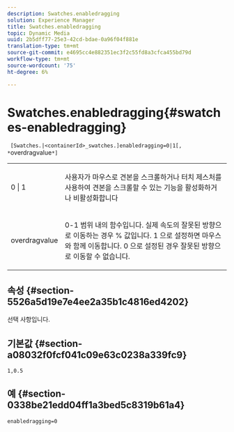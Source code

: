 ```yaml
---
description: Swatches.enabledragging
solution: Experience Manager
title: Swatches.enabledragging
topic: Dynamic Media
uuid: 2b5dff77-25e3-42cd-bdae-0a96f04f881e
translation-type: tm+mt
source-git-commit: e4695cc4e882351ec3f2c55fd8a3cfca455bd79d
workflow-type: tm+mt
source-wordcount: '75'
ht-degree: 6%

---
```



# Swatches.enabledragging{#swatches-enabledragging}

` [Swatches.|<containerId>_swatches.]enabledragging=0|1[, *`overdragvalue`*]`

<table id="table_B1363BFD20204093AAB326A1AB503B93"> 
 <tbody> 
  <tr> 
   <td> <p> <span class="codeph"> 0 | 1 </span> </p> </td> 
   <td> <p> 사용자가 마우스로 견본을 스크롤하거나 터치 제스처를 사용하여 견본을 스크롤할 수 있는 기능을 활성화하거나 비활성화합니다 </p> </td> 
  </tr> 
  <tr> 
   <td> <p> <span class="codeph"> <span class="varname"> overdragvalue  </span> </span> </p> </td> 
   <td> <p> <span class="codeph"> 0-1 </span> 범위 내의 함수입니다. 실제 속도의 잘못된 방향으로 이동하는 경우 <span class="codeph"> % </span> 값입니다. <span class="codeph"> 1 </span>으로 설정하면 마우스와 함께 이동합니다. <span class="codeph"> 0 </span>으로 설정된 경우 잘못된 방향으로 이동할 수 없습니다. </p> </td> 
  </tr> 
 </tbody> 
</table>

## 속성 {#section-5526a5d19e7e4ee2a35b1c4816ed4202}

선택 사항입니다.

## 기본값 {#section-a08032f0fcf041c09e63c0238a339fc9}

`1,0.5`

## 예 {#section-0338be21edd04ff1a3bed5c8319b61a4}

`enabledragging=0`
